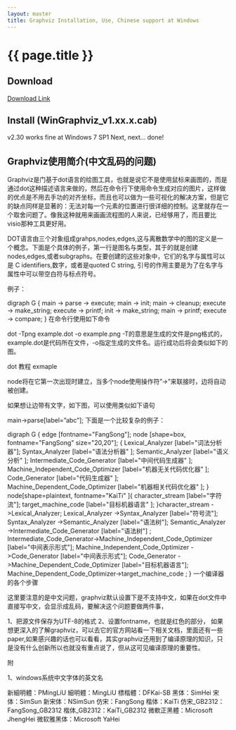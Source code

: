 ```yaml
---
layout: master
title: Graphviz Installation, Use, Chinese support at Windows
---
```

# {{ page.title }} #

## Download ##
[Download Link](http://www.graphviz.org/Download.php)

## Install (WinGraphviz_v1.xx.x.cab) ##
v2.30 works fine at Windows 7 SP1
Next, next... done!

## Graphviz使用简介(中文乱码的问题) ##  

Graphviz是门基于dot语言的绘图工具，也就是说它不是使用鼠标来画图的，而是通过dot这种描述语言来做的，然后在命令行下使用命令生成对应的图片，这样做的优点是不用去手功的对齐坐标，而且也可以做为一些可视化的解决方案，但是它的缺点同样是显著的：无法对每一个元素的位置进行很详细的控制。这里就存在一个取舍问题了。像我这种就用来画画流程图的人来说，已经够用了，而且要比visio那种工具更好用。

DOT语言由三个对象组成grahps,nodes,edges,这与离散数学中的图的定义是一个概念。下面是个具体的例子，第一行是图名与类型，其于的就是创建nodes,edges,或者subgraphs。在要创建的这些对象中，它们的名字与属性可以是 C identifiers,数字，或者是quoted C string, 引号的作用主要是为了在名字与属性中可以带空白符与标点符号。

例子：

digraph G {
main -> parse -> execute;
main -> init;
main -> cleanup;
execute -> make_string;
execute -> printf;
init -> make_string;
main -> printf;
execute -> compare;
}
在命令行使用如下命令

dot -Tpng example.dot -o example.png
-T的意思是生成的文件是png格式的，example.dot是代码所在文件，-o指定生成的文件名。运行成功后将会类似如下的图。

dot 教程 exmaple

node将在它第一次出现时建立，当多个node使用操作符”->”来联接时，边将自动被创建。

如果想让边带有文字，如下图，可以使用类似如下语句

main->parse[label=”abc”];
下面是一个比较复杂的例子：

digraph G {
edge [fontname="FangSong"];
node [shape=box, fontname="FangSong" size="20,20"];
{
Lexical_Analyzer [label="词法分析器"];
Syntax_Analyzer [label="语法分析器"  ];
Semantic_Analyzer [label="语义分析"   ];
Intermediate_Code_Generator [label="中间代码生成器" ];
Machine_Independent_Code_Optimizer [label="机器无关代码优化器"   ];
Code_Generator [label="代码生成器" ];
Machine_Dependent_Code_Optimizer [label="机器相关代码优化器"  ];
}
node[shape=plaintext, fontname="KaiTi" ]{
character_stream [label="字符流"];
target_machine_code [label="目标机器语言" ];
}character_stream ->Lexical_Analyzer;
Lexical_Analyzer ->Syntax_Analyzer [label="符号流"];
Syntax_Analyzer  ->Semantic_Analyzer  [label="语法树"];
Semantic_Analyzer  ->Intermediate_Code_Generator  [label="语法树"] ;
Intermediate_Code_Generator->Machine_Independent_Code_Optimizer  [label="中间表示形式"];
Machine_Independent_Code_Optimizer  ->Code_Generator  [label="中间表示形式"];
Code_Generator ->Machine_Dependent_Code_Optimizer [label="目标机器语言"];
Machine_Dependent_Code_Optimizer->target_machine_code ;
}
一个编译器的各个步骤

这里要注意的是中文问题，graphviz默认设置下是不支持中文，如果在dot文件中直接写中文，会显示成乱码，要解决这个问题要做两件事，

1、把源文件保存为UTF-8的格式
2、设置fontname，也就是红色的部分，
如果想更深入的了解graphviz，可以去它的官方网站看一下相关文档，里面还有一些paper,如果感兴趣的话也可以看看，其实graphviz还用到了编译原理的知识，只是没有什么创新所以也就没有重点说了，但从这可见编译原理的重要性。

附

1、windows系统中文字体的英文名

新細明體：PMingLiU
細明體：MingLiU
標楷體：DFKai-SB
黑体：SimHei
宋体：SimSun
新宋体：NSimSun
仿宋：FangSong
楷体：KaiTi
仿宋_GB2312：FangSong_GB2312
楷体_GB2312：KaiTi_GB2312
微軟正黑體：Microsoft JhengHei
微软雅黑体：Microsoft YaHei